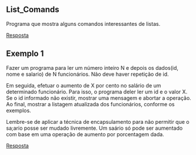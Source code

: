 ## List_Comands

Programa que mostra alguns comandos interessantes de listas.

[Resposta](https://github.com/ThiagSampaio/Java/tree/main/10-Comportamento%20mem%C3%B3ria%2Carrays%2Clistas/list/Exemplo_1/src)

## Exemplo 1

Fazer um programa para ler um número inteiro N e depois os dados(id, nome e salario) de N funcionários. Não deve haver repetição de id.

Em seguida, efetuar o aumento de X por cento no salário de um determinado funcionário. Para isso, o programa deler ler um id e o valor X. Se o id informado não existir, mostrar uma mensagem e abortar a operação. Ao final, mostrar a listagem atualizada dos funcionários, conforme os exemplos.

Lembre-se de aplicar a técnica de encapsulamento para não permitir que o sa;ario posse ser mudado livremente. Um saário só pode ser aumentado com base em uma operação de aumento por porcentagem dada.

[Resposta](https://github.com/ThiagSampaio/Java/blob/main/10-Comportamento%20mem%C3%B3ria%2Carrays%2Clistas/list/list_comands/src/list_comands/Program.java)